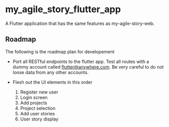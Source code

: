# my_agile_story_flutter_app

A Flutter application that has the same features as my-agile-story-web.

## Roadmap

The following is the roadmap plan for developement

- Port all RESTful endpoints to the flutter app.  Test all routes with a dummy account called flutter@anywhere.com.  Be very careful to do not loose data from any other accounts.

- Flesh out the UI elements in this order
  1. Register new user
  2. Login screen 
  3. Add projects
  3. Project selection
  4. Add user stories
  4. User story display
